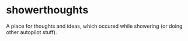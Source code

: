 # showerthoughts
A place for thoughts and ideas, which occured while showering (or doing other autopilot stuff).
